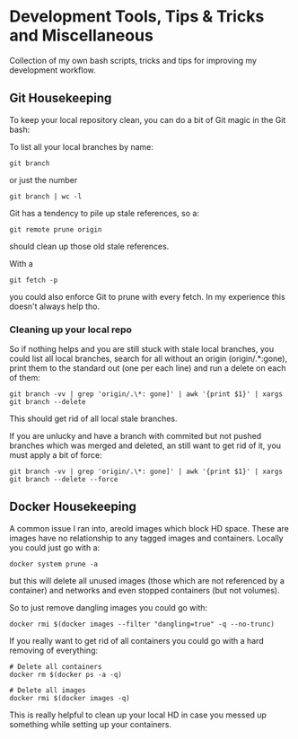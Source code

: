 # Development Tools, Tips & Tricks and Miscellaneous
Collection of my own bash scripts, tricks and tips for improving my development workflow.


## Git Housekeeping

To keep your local repository clean, you can do a bit of Git magic in the Git bash:

To list all your local branches by name:

    git branch

or just the number

    git branch | wc -l
    
Git has a tendency to pile up stale references, so a:

    git remote prune origin

should clean up those old stale references.

With a

    git fetch -p

you could also enforce Git to prune with every fetch. In my experience this doesn't always help tho.

### Cleaning up your local repo

So if nothing helps and you are still stuck with stale local branches, you could list all local branches, search for all without an origin (origin/.\*:gone), print them to the standard out (one per each line) and run a delete on each of them:

    git branch -vv | grep 'origin/.\*: gone]' | awk '{print $1}' | xargs git branch --delete

This should get rid of all local stale branches. 

If you are unlucky and have a branch with commited but not pushed branches which was merged and deleted, an still want to get rid of it, you must apply a bit of force:

    git branch -vv | grep 'origin/.\*: gone]' | awk '{print $1}' | xargs git branch --delete --force


## Docker Housekeeping

A common issue I ran into, areold images which block HD space. These are images have no relationship to any tagged images and containers. Locally you could just go with a:

    docker system prune -a

but this will delete all unused images (those which are not referenced by a container) and networks and even stopped containers (but not volumes).

So to just remove dangling images you could go with:

    docker rmi $(docker images --filter "dangling=true" -q --no-trunc)

If you really want to get rid of all containers you could go with a hard removing of everything:

    # Delete all containers
    docker rm $(docker ps -a -q)

    # Delete all images
    docker rmi $(docker images -q)

This is really helpful to clean up your local HD in case you messed up something while setting up your containers.
